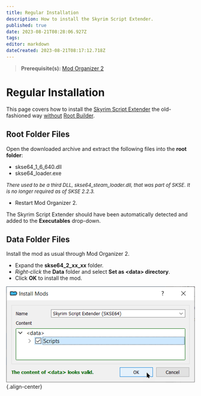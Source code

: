 ```yaml
---
title: Regular Installation
description: How to install the Skyrim Script Extender.
published: true
date: 2023-08-21T08:28:06.927Z
tags: 
editor: markdown
dateCreated: 2023-08-21T08:17:12.718Z
---
```


> **Prerequisite(s):** [Mod Organizer 2](/mo2)

# Regular Installation

This page covers how to install the [Skyrim Script Extender](/mods/skse) the old-fashioned way <u>without</u> [Root Builder](/mo2/root-builder).

## Root Folder Files

Open the downloaded archive and extract the following files into the **root folder**:

- skse64_1_6_640.dll
- skse64_loader.exe

<font size=2>*There used to be a third DLL, skse64_steam_loader.dll, that was part of SKSE. It is no longer required as of SKSE 2.2.3.*</font>

- Restart Mod Organizer 2.

The Skyrim Script Extender should have been automatically detected and added to the **Executables** drop-down.

## Data Folder Files

Install the mod as usual through Mod Organizer 2.

- Expand the **skse64_2_xx_xx** folder.
- *Right-click* the **Data** folder and select **Set as \<data> directory**.
- Click **OK** to install the mod.

![skse-through-mo2.png](/mods/skse-through-mo2.png){.align-center}